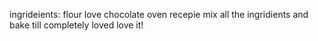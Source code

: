 ingrideients:
flour
love 
chocolate
oven
recepie 
mix all the ingridients and bake till completely loved
love it!